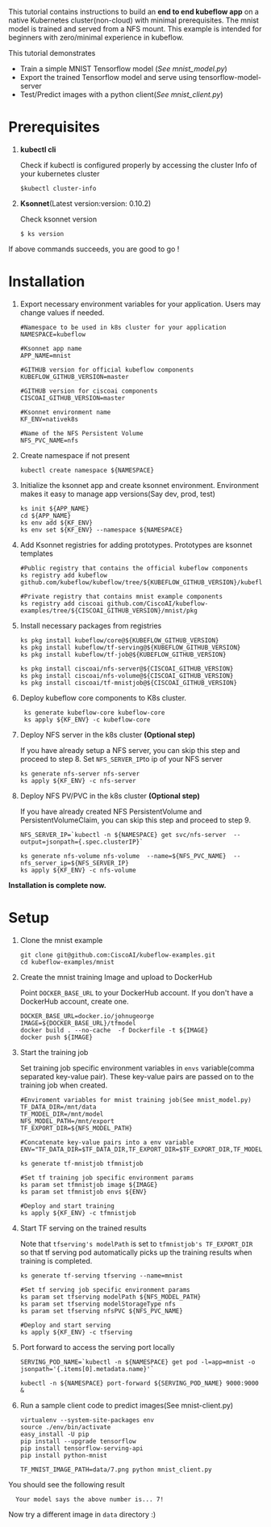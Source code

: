 This tutorial contains instructions to build an **end to end kubeflow app** on a native Kubernetes cluster(non-cloud) with minimal prerequisites.  The mnist model is trained and served from a NFS mount.  This example is intended for beginners with zero/minimal experience in kubeflow.

This tutorial demonstrates 

* Train a simple MNIST Tensorflow model (*See mnist_model.py*)
* Export the trained Tensorflow model and serve using tensorflow-model-server
* Test/Predict images with a python client(*See mnist_client.py*)

# Prerequisites

1. **kubectl cli**

   Check if kubectl  is configured properly by accessing the cluster Info of your kubernetes cluster
          
       $kubectl cluster-info 
             
                       
 2. **Ksonnet**(Latest version:version: 0.10.2)
 
    Check ksonnet version
    
        $ ks version


If above commands succeeds, you are good to go !


# Installation

1. Export necessary environment variables for your application.  Users may change values if needed.
 

       #Namespace to be used in k8s cluster for your application 
       NAMESPACE=kubeflow

       #Ksonnet app name 
       APP_NAME=mnist        
 
       #GITHUB version for official kubeflow components
       KUBEFLOW_GITHUB_VERSION=master

       #GITHUB version for ciscoai components 
       CISCOAI_GITHUB_VERSION=master       

       #Ksonnet environment name
       KF_ENV=nativek8s     

       #Name of the NFS Persistent Volume              
       NFS_PVC_NAME=nfs         
      
 2. Create namespace if not present

    
        kubectl create namespace ${NAMESPACE}
    

3. Initialize the ksonnet app and create ksonnet environment. Environment makes it easy to manage app versions(Say dev, prod, test)


       ks init ${APP_NAME}
       cd ${APP_NAME}
       ks env add ${KF_ENV}
       ks env set ${KF_ENV} --namespace ${NAMESPACE}
    

4. Add Ksonnet registries for adding prototypes.  Prototypes are ksonnet templates


       #Public registry that contains the official kubeflow components
       ks registry add kubeflow github.com/kubeflow/kubeflow/tree/${KUBEFLOW_GITHUB_VERSION}/kubeflow
 
       #Private registry that contains mnist example components
       ks registry add ciscoai github.com/CiscoAI/kubeflow-examples/tree/${CISCOAI_GITHUB_VERSION}/mnist/pkg


5.  Install necessary packages from registries


        ks pkg install kubeflow/core@${KUBEFLOW_GITHUB_VERSION}
        ks pkg install kubeflow/tf-serving@${KUBEFLOW_GITHUB_VERSION}
        ks pkg install kubeflow/tf-job@${KUBEFLOW_GITHUB_VERSION}

        ks pkg install ciscoai/nfs-server@${CISCOAI_GITHUB_VERSION}
        ks pkg install ciscoai/nfs-volume@${CISCOAI_GITHUB_VERSION}
        ks pkg install ciscoai/tf-mnistjob@${CISCOAI_GITHUB_VERSION}
    

6. Deploy kubeflow core components to K8s cluster. 


        ks generate kubeflow-core kubeflow-core
        ks apply ${KF_ENV} -c kubeflow-core
    

 7.  Deploy NFS server in the k8s cluster **(Optional step)**
             
     If you have already setup a NFS server, you can skip this step and proceed to step 8. Set `NFS_SERVER_IP`to ip of your NFS server 
     
       
         ks generate nfs-server nfs-server
         ks apply ${KF_ENV} -c nfs-server
  

8.   Deploy NFS PV/PVC in the k8s cluster **(Optional step)**

     If you have already created NFS PersistentVolume and PersistentVolumeClaim, you can skip this step and proceed to step 9.  
   
  
         NFS_SERVER_IP=`kubectl -n ${NAMESPACE} get svc/nfs-server  --output=jsonpath={.spec.clusterIP}`
         
         ks generate nfs-volume nfs-volume  --name=${NFS_PVC_NAME}  --nfs_server_ip=${NFS_SERVER_IP}
         ks apply ${KF_ENV} -c nfs-volume



**Installation is complete now.**

# Setup

1. Clone the mnist example 


       git clone git@github.com:CiscoAI/kubeflow-examples.git
       cd kubeflow-examples/mnist


2. Create the mnist training Image and upload to DockerHub

   Point `DOCKER_BASE_URL` to your DockerHub account. If you don't have a DockerHub account, create one. 

       
       DOCKER_BASE_URL=docker.io/johnugeorge
       IMAGE=${DOCKER_BASE_URL}/tfmodel
       docker build . --no-cache  -f Dockerfile -t ${IMAGE}
       docker push ${IMAGE}

3. Start the training job

    Set training job specific environment variables in `envs` variable(comma separated key-value pair). These key-value pairs are passed on to the training job when created. 

    
       #Enviroment variables for mnist training job(See mnist_model.py)  
       TF_DATA_DIR=/mnt/data
       TF_MODEL_DIR=/mnt/model
       NFS_MODEL_PATH=/mnt/export
       TF_EXPORT_DIR=${NFS_MODEL_PATH}
    
       #Concatenate key-value pairs into a env variable
       ENV="TF_DATA_DIR=$TF_DATA_DIR,TF_EXPORT_DIR=$TF_EXPORT_DIR,TF_MODEL_DIR=$TF_MODEL_DIR”

       ks generate tf-mnistjob tfmnistjob

       #Set tf training job specific environment params
       ks param set tfmnistjob image ${IMAGE}
       ks param set tfmnistjob envs ${ENV}

       #Deploy and start training
       ks apply ${KF_ENV} -c tfmnistjob
    

4. Start TF serving on the trained results
    
    Note that `tfserving's modelPath` is set to `tfmnistjob's TF_EXPORT_DIR` so that tf serving pod automatically picks up the training results when training is completed.
    

       ks generate tf-serving tfserving --name=mnist
    
       #Set tf serving job specific environment params
       ks param set tfserving modelPath ${NFS_MODEL_PATH}
       ks param set tfserving modelStorageType nfs
       ks param set tfserving nfsPVC ${NFS_PVC_NAME}

       #Deploy and start serving
       ks apply ${KF_ENV} -c tfserving
    

5. Port forward to access the serving port locally


       SERVING_POD_NAME=`kubectl -n ${NAMESPACE} get pod -l=app=mnist -o jsonpath='{.items[0].metadata.name}'`
    
       kubectl -n ${NAMESPACE} port-forward ${SERVING_POD_NAME} 9000:9000 &


6. Run a sample client code to predict images(See mnist-client.py)


       virtualenv --system-site-packages env
       source ./env/bin/activate 
       easy_install -U pip
       pip install --upgrade tensorflow
       pip install tensorflow-serving-api
       pip install python-mnist
    
       TF_MNIST_IMAGE_PATH=data/7.png python mnist_client.py
    
 You should see the following result
 
      Your model says the above number is... 7!
 
 Now try a different image in `data` directory :)
